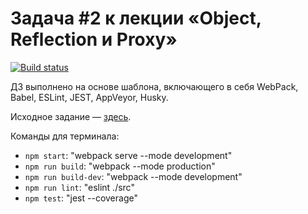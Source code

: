 # Задача #2 к лекции «Object, Reflection и Proxy»

[![Build status](https://ci.appveyor.com/api/projects/status/95qd9ndo0mcn1qvt?svg=true)](https://ci.appveyor.com/project/KoensBerg/ajs-advanced-2)

ДЗ выполнено на основе шаблона, включающего в себя WebPack, Babel, ESLint, JEST, AppVeyor, Husky.

Исходное задание — [здесь](https://github.com/KoensBerg/ajs-homeworks/tree/ajs8/advanced).

Команды для терминала:
- `npm start`: "webpack serve --mode development"
- `npm run build`: "webpack --mode production"
- `npm run build-dev`: "webpack --mode development"
- `npm run lint`: "eslint ./src"
- `npm test`: "jest --coverage"